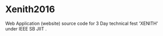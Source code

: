 # Xenith2016
Web Application (website) source code for 3 Day technical fest 'XENITH' under IEEE SB JIIT .
